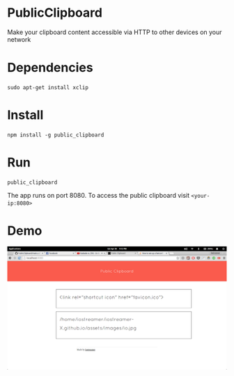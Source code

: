 # PublicClipboard
Make your clipboard content accessible via HTTP to other devices on your network

# Dependencies
`sudo apt-get install xclip`

# Install
`npm install -g public_clipboard`

# Run
`public_clipboard`

The app runs on port 8080. To access the public clipboard visit `<your-ip:8080>`

# Demo
![](./scrsht.png)
